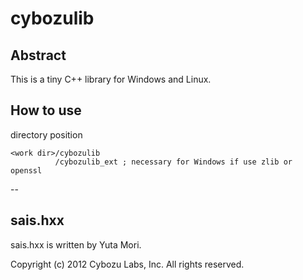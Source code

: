 cybozulib
=====

Abstract
-----
This is a tiny C++ library for Windows and Linux.


How to use
-----

directory position

    <work dir>/cybozulib
              /cybozulib_ext ; necessary for Windows if use zlib or openssl

--

sais.hxx
-----
sais.hxx is written by Yuta Mori.

Copyright (c) 2012 Cybozu Labs, Inc. All rights reserved.

